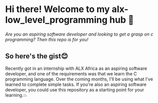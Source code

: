 # Hi there! Welcome to my alx-low_level_programming hub 👋

###### Are you an aspiring software developer and looking to get a grasp on c programming? Then this repo is for you!

## So here's the gist:blush:

Recently got in an internship with ALX Africa as an aspiring software developer, and one of the requirements was that we learn the C programming language. Over the coming months, I'll be using what I've learned to complete simple tasks. If you're also an aspiring software developer, you could use this repository as a starting point for your learning.:boom:
